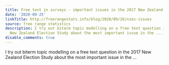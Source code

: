 ```yaml
---
title: Free text in surveys - important issues in the 2017 New Zealand Election Study
date: '2020-09-25'
linkTitle: http://freerangestats.info/blog/2020/09/26/nzes-issues
source: free range statistics
description: I try out biterm topic modelling on a free text question in the 2017
  New Zealand Election Study about the most important issue in the ...
disable_comments: true
---
```

I try out biterm topic modelling on a free text question in the 2017 New Zealand Election Study about the most important issue in the ...